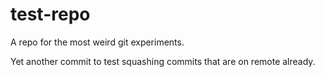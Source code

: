 # test-repo

A repo for the most weird git experiments.

Yet another commit to test squashing commits that are on remote already.
